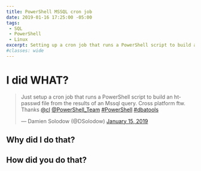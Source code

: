 ```yaml
---
title: PowerShell MSSQL cron job
date: 2019-01-16 17:25:00 -05:00
tags:
 - SQL
 - PowerShell
 - Linux
excerpt: Setting up a cron job that runs a PowerShell script to build an htpasswd file from the results of an Mssql query
#classes: wide
---
```

# I did **WHAT**?

<blockquote class="twitter-tweet" data-lang="en"><p lang="en" dir="ltr">
Just setup a cron job that runs a PowerShell script to build an htpasswd file from the results of an Mssql query. Cross platform ftw. Thanks <a href="https://twitter.com/cl?ref_src=twsrc%5Etfw">@cl</a>
<a href="https://twitter.com/PowerShell_Team?ref_src=twsrc%5Etfw">@PowerShell_Team</a>
<a href="https://twitter.com/hashtag/PowerShell?src=hash&amp;ref_src=twsrc%5Etfw">#PowerShell</a> <a href="https://twitter.com/hashtag/dbatools?src=hash&amp;ref_src=twsrc%5Etfw">#dbatools</a></p>&mdash;
Damien Solodow (@DSolodow) <a href="https://twitter.com/DSolodow/status/1085308282993037318?ref_src=twsrc%5Etfw">January 15, 2019</a>
</blockquote>
<script async src="https://platform.twitter.com/widgets.js" charset="utf-8"></script>

## **Why** did I do that?

## **How** did you do that?